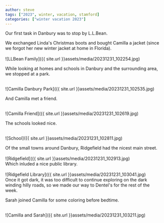 ```yaml
---
author: steve
tags: ["2023", winter, vacation, stamford]
categories: ["winter vacation 2023"]
---
```

Our first task in Danbury was to stop by L.L.Bean.  

We exchanged Linda's Christmas boots and bought Camilla a jacket (since we forgot her new winter jacket at home in Florida).  
<br/>
![LLBean Family]({{ site.url }}assets/media/20231231_102254.jpg)
<br/>

While looking at homes and schools in Danbury and the surrounding area, we stopped at a park.  

<br/>
![Camilla Danbury Park]({{ site.url }}assets/media/20231231_102535.jpg)
<br/>

And Camilla met a friend.  

<br/>
![Camilla Friend]({{ site.url }}assets/media/20231231_102619.jpg)
<br/>

The schools looked nice.  

<br/>
![School]({{ site.url }}assets/media/20231231_102811.jpg)
<br/>

Of the small towns around Danbury, Ridgefield had the nicest main street.  
<br/>
![Ridgefield]({{ site.url }}assets/media/20231231_102913.jpg)
<br/>
Which inluded a nice public library.  
<br/>
![Ridgefield Library]({{ site.url }}assets/media/20231231_103041.jpg)
<br/>
Once it got dark, it was too difficult to continue exploring on the dark winding hilly roads, so we made our way to Dentel's for the rest of the week.  

Sarah joined Camilla for some coloring before bedtime.  

<br/>
![Camilla and Sarah]({{ site.url }}assets/media/20231231_103211.jpg)
<br/>
